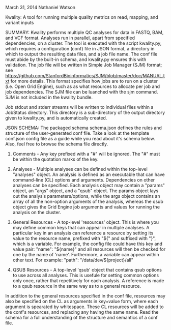 March 31, 2014
Nathaniel Watson

Kwality: A tool for running multiple quality metrics on read, mapping, and
variant inputs


SUMMARY: 
Kwality performs multiple QC analyses for data in FASTQ, BAM, and VCF format. Analyses run in parallel, apart from specified dependencies, on a cluster.  The tool is executed with the script kwality.py, which requires a configuration (conf) file in JSON format, a directory in which to output the resulting data files, and a job file name.  The conf file must abide by the built-in schema, and kwality.py ensures this with validation. The job file will be written in Simple Job Manager (SJM) format; see https://github.com/StanfordBioinformatics/SJM/blob/master/doc/MANUAL.txt for more details.  This format specifies how jobs are to run on a cluster (i.e. Open Grid Engine), such as as what resources to allocate per job and job dependencies.  The SJM file can be luanched with the sjm command.  SJM is not included in the kwality bundle.

Job stdout and stderr streams will be written to individual files within a JobStatus directory. This directory is a sub-directory of the output directory given to kwality.py, and is automatically created.

JSON SCHEMA:
The packaged schema schema.json defines the rules and structure of the
user-generated conf file. Take a look at the template conf.json config file as a guide while you read about it's schema below.  Also, feel free to browse the schema file directly.

1) Comments - Any key prefixed with a "#" will be ignored.  The "#" must be within the quotation marks of the key.

2) Analyses - Multiple analyses can be defined within the top-level "analyses"
object.  An analysis is defined as an executable that can have command-line (CL) options and
arguments. Dependencies on other analyses can be specified. Each analysis object may contain a
"params" object, an "args" object, and a "qsub" object.  The params object
lays out the analysis parameters/options, while the args object contains an array of all the non-option arguments of the analysis, 
whereas the qsub object gives the Grid Engine job arguments and values for running the analysis on the cluster.

2) General Resources - A top-level 'resources' object.  This is where you may 
define common keys that can appear in multiple analyses. A particular key in an analysis can reference a
resource by setting its value to the resource name, prefixed with "${" and suffixed with "}", which is a variable.  For example, the config file could
have this key and value pair:   "name": "${name}"   and all resources will then be checked for one by the name of 'name'.  Furthermore, a variable can appear 
within other text.  For example:
	"path": "/data/dev/${project}/all"

3) QSUB Resources - A top-level 'qsub' object that contains qsub options to
use across all analyses. This is usefule for setting common options only once,
rather that repetitively for each analysis. A reference is made to a qsub
resource in the same way as to a general resource.


In addition to the general resources specified in the conf file, resources may
also be specified on the CL as arguments in key=value form, where
each argument is spearated by whitespace. These CL resources will be added to
the conf's resources, and replacing any having the same name. 
Read the schema for a full understanding of the structure and semantics of a
conf file.



